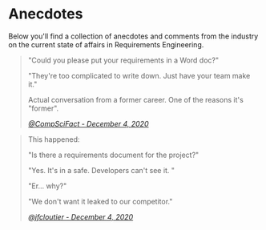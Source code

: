 # Anecdotes

Below you'll find a collection of anecdotes and comments from the industry on the current state of affairs in Requirements Engineering.

> "Could you please put your requirements in a Word doc?"
> 
> "They're too complicated to write down. Just have your team make it."
> 
> Actual conversation from a former career. One of the reasons it's "former".
> 
> <cite><a href="https://twitter.com/CompSciFact/status/1334866764082126848" target="_blank">@CompSciFact - December 4, 2020</a></cite>

> This happened:
>
> "Is there a requirements document for the project?"
>
> "Yes. It's in a safe. Developers can't see it. "
>
> "Er... why?"
>
> "We don't want it leaked to our competitor."
>
> <cite><a href="https://twitter.com/jfcloutier/status/1334869094873636868" target="_blank">@jfcloutier - December 4, 2020</a></cite>
